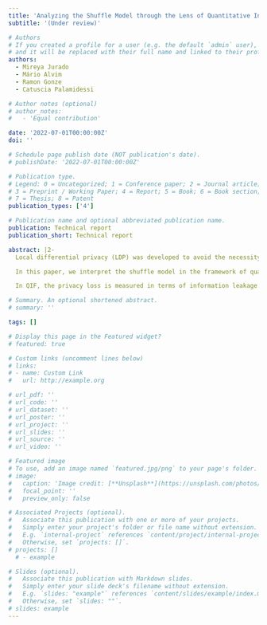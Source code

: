 ```yaml
---
title: 'Analyzing the Shuffle Model through the Lens of Quantitative Information Flow'
subtitle: '(Under review)'

# Authors
# If you created a profile for a user (e.g. the default `admin` user), write the username (folder name) here
# and it will be replaced with their full name and linked to their profile.
authors:
  - Mireya Jurado
  - Mário Alvim
  - Ramon Gonze
  - Catuscia Palamidessi

# Author notes (optional)
# author_notes:
#   - 'Equal contribution'

date: '2022-07-01T00:00:00Z'
doi: ''

# Schedule page publish date (NOT publication's date).
# publishDate: '2022-07-01T00:00:00Z'

# Publication type.
# Legend: 0 = Uncategorized; 1 = Conference paper; 2 = Journal article;
# 3 = Preprint / Working Paper; 4 = Report; 5 = Book; 6 = Book section;
# 7 = Thesis; 8 = Patent
publication_types: ['4']

# Publication name and optional abbreviated publication name.
publication: Technical report
publication_short: Technical report

abstract: |2-
  Local differential privacy (LDP) was developed to avoid the necessity of a trusted central curator, but many implementations do so at the cost of accuracy. In response, the shuffle model has emerged as a way to provide greater anonymity to users by randomly permuting the messages such that the connection between users and values is lost. By combining a LDP mechanism with a shuffler, privacy can be improved at no cost for accuracy, thereby improving the trade-off between privacy and utility. However, the privacy implications of the shuffle layer are not always immediate nor are the derivations of the privacy bounds easy to understand. 

  In this paper, we interpret the shuffle model in the framework of quantitative information flow (QIF), thus providing an alternative view of it. We believe that such interpretation will contribute to make the shuffle model more intuitive and lay the basis for exploring its properties and for proving them formally. 

  In QIF, the privacy loss is measured in terms of information leakage. We provide formulas that show how the shuffler improves the protection against leaks in the local model, and study how the leakage decreases in function of the number of participants in the protocol, for various values of the privacy parameter of the LDP mechanism.

# Summary. An optional shortened abstract.
# summary: ''

tags: []

# Display this page in the Featured widget?
# featured: true

# Custom links (uncomment lines below)
# links:
# - name: Custom Link
#   url: http://example.org

# url_pdf: ''
# url_code: ''
# url_dataset: ''
# url_poster: ''
# url_project: ''
# url_slides: ''
# url_source: ''
# url_video: ''

# Featured image
# To use, add an image named `featured.jpg/png` to your page's folder.
# image:
#   caption: 'Image credit: [**Unsplash**](https://unsplash.com/photos/pLCdAaMFLTE)'
#   focal_point: ''
#   preview_only: false

# Associated Projects (optional).
#   Associate this publication with one or more of your projects.
#   Simply enter your project's folder or file name without extension.
#   E.g. `internal-project` references `content/project/internal-project/index.md`.
#   Otherwise, set `projects: []`.
# projects: []
  # - example

# Slides (optional).
#   Associate this publication with Markdown slides.
#   Simply enter your slide deck's filename without extension.
#   E.g. `slides: "example"` references `content/slides/example/index.md`.
#   Otherwise, set `slides: ""`.
# slides: example
---
```


<!-- {{% callout note %}}
Click the _Cite_ button above to demo the feature to enable visitors to import publication metadata into their reference management software.
{{% /callout %}}

{{% callout note %}}
Create your slides in Markdown - click the _Slides_ button to check out the example.
{{% /callout %}}

Supplementary notes can be added here, including [code, math, and images](https://wowchemy.com/docs/writing-markdown-latex/). -->
